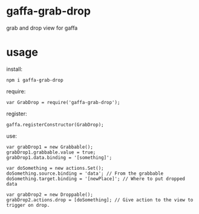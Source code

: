# gaffa-grab-drop

grab and drop view for gaffa

# usage

install:

    npm i gaffa-grab-drop

require:

    var GrabDrop = require('gaffa-grab-drop');

register:

    gaffa.registerConstructor(GrabDrop);

use:

    var grabDrop1 = new Grabbable();
    grabDrop1.grabbable.value = true;
    grabDrop1.data.binding = '[something]';

    var doSomething = new actions.Set();
    doSomething.source.binding = 'data'; // From the grabbable
    doSomething.target.binding = '[newPlace]'; // Where to put dropped data

    var grabDrop2 = new Droppable();
    grabDrop2.actions.drop = [doSomething]; // Give action to the view to trigger on drop.